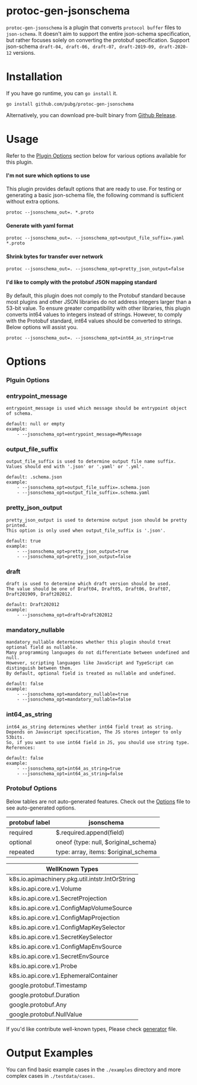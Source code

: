# protoc-gen-jsonschema

`protoc-gen-jsonschema` is a plugin that converts `protocol buffer` files to `json-schema`. It doesn't aim to support the entire json-schema specification, but rather focuses solely on converting the protobuf specification. Support json-schema `draft-04, draft-06, draft-07, draft-2019-09, draft-2020-12` versions.

# Installation

If you have go runtime, you can `go install` it.
```
go install github.com/pubg/protoc-gen-jsonschema
```

Alternatively, you can download pre-built binary from [Github Release](https://github.com/pubg/protoc-gen-jsonschema/releases).

# Usage

Refer to the [Plugin Options](#plguin-options) section below for various options available for this plugin.

#### I'm not sure which options to use
This plugin provides default options that are ready to use. For testing or generating a basic json-schema file, the following command is sufficient without extra options.
```
protoc --jsonschema_out=. *.proto
```

#### Generate with yaml format
```
protoc --jsonschema_out=. --jsonschema_opt=output_file_suffix=.yaml *.proto
```

#### Shrink bytes for transfer over network
```
protoc --jsonschema_out=. --jsonschema_opt=pretty_json_output=false
```

#### I'd like to comply with the protobuf JSON mapping standard
By default, this plugin does not comply to the Protobuf standard because most plugins and other JSON libraries do not address integers larger than a 53-bit value. To ensure greater compatibility with other libraries, this plugin converts int64 values to integers instead of strings. However, to comply with the Protobuf standard, int64 values should be converted to strings. Below options will assist you.
```
protoc --jsonschema_out=. --jsonschema_opt=int64_as_string=true
```

# Options

### Plguin Options

### entrypoint_message
```
entrypoint_message is used which message should be entrypoint object of schema.

default: null or empty
example:
    - --jsonschema_opt=entrypoint_message=MyMessage
```

### output_file_suffix
```
output_file_suffix is used to determine output file name suffix.
Values should end with '.json' or '.yaml' or '.yml'.

default: .schema.json
example:
    - --jsonschema_opt=output_file_suffix=.schema.json
    - --jsonschema_opt=output_file_suffix=.schema.yaml
```

### pretty_json_output
```
pretty_json_output is used to determine output json should be pretty printed.
This option is only used when output_file_suffix is '.json'.

default: true
example:
    - --jsonschema_opt=pretty_json_output=true
    - --jsonschema_opt=pretty_json_output=false
```

### draft
```
draft is used to determine which draft version should be used.
The value should be one of Draft04, Draft05, Draft06, Draft07, Draft201909, Draft202012.

default: Draft202012
example:
    - --jsonschema_opt=draft=Draft202012
```

### mandatory_nullable
```
mandatory_nullable determines whether this plugin should treat optional field as nullable.
Many programming languages do not differentiate between undefined and null.
However, scripting languages like JavaScript and TypeScript can distinguish between them.
By default, optional field is treated as nullable and undefined.

default: false
example:
    - --jsonschema_opt=mandatory_nullable=true
    - --jsonschema_opt=mandatory_nullable=false
```

### int64_as_string
```
int64_as_string determines whether int64 field treat as string.
Depends on Javascript specification, The JS stores integer to only 53bits.
So, if you want to use int64 field in JS, you should use string type.
References:

default: false
example:
    - --jsonschema_opt=int64_as_string=true
    - --jsonschema_opt=int64_as_string=false
```

### Protobuf Options

Below tables are not auto-generated features.
Check out the [Options](./options.md) file to see auto-generated options.

| protobuf label | jsonschema                           |
|----------------|--------------------------------------|
| required       | $.required.append(field)             |
| optional       | oneof {type: null, $original_schema} |
| repeated       | type: array, items: $original_schema |

| WellKnown Types                                 |
|-------------------------------------------------|
| k8s.io.apimachinery.pkg.util.intstr.IntOrString |
| k8s.io.api.core.v1.Volume                       |
| k8s.io.api.core.v1.SecretProjection             |
| k8s.io.api.core.v1.ConfigMapVolumeSource        |
| k8s.io.api.core.v1.ConfigMapProjection          |
| k8s.io.api.core.v1.ConfigMapKeySelector         |
| k8s.io.api.core.v1.SecretKeySelector            |
| k8s.io.api.core.v1.ConfigMapEnvSource           |
| k8s.io.api.core.v1.SecretEnvSource              |
| k8s.io.api.core.v1.Probe                        |
| k8s.io.api.core.v1.EphemeralContainer           |
| google.protobuf.Timestamp                       |
| google.protobuf.Duration                        |
| google.protobuf.Any                             |
| google.protobuf.NullValue                       |

If you'd like contribute well-known types, Please check [generator](./pkg/modules/1_middleend_generator.go) file.

# Output Examples
You can find basic example cases in the `./examples` directory and more complex cases in `./testdata/cases.`
